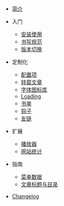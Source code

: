 - [简介](/)

- 入门

  - [安装使用](Docs/GettingStarted/install.md)
  - [书写规范](Docs/GettingStarted/writtenForm.md)
  - [版本切换](Docs/GettingStarted/versionSwitch.md)

- 定制化

  - [配置项](Docs/Customization/config.md)
  - [转载文章](Docs/Customization/reprinted.md)
  - [字体图标库](Docs/Customization/fonticon.md)
  - [Loading](Docs/Customization/loading.md)
  - [书单](Docs/Customization/bookList.md)
  - [钩子](Docs/Customization/hook.md)
  - [友链](Docs/Customization/links.md)
  
- 扩展

  - [播放器](Docs/Customization/player.md)
  - [网站统计](Docs/Customization/statistical.md)

- 指南

  - [菜单数据](Docs/Guide/menuData.md)
  - [文章标题与目录](Docs/Guide/articleDirectory.md)

- [Changelog](Docs/changelog.md)